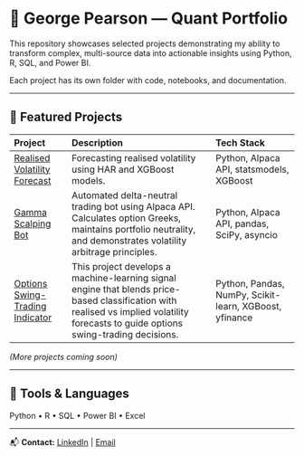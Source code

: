 # 👋 George Pearson — Quant Portfolio
  
This repository showcases selected projects demonstrating my ability to transform complex, multi-source data into actionable insights using Python, R, SQL, and Power BI.

Each project has its own folder with code, notebooks, and documentation.

---

## 🧠 Featured Projects

| Project | Description | Tech Stack |
|:--|:--|:--|
| [Realised Volatility Forecast](./realised-volatility-forecast/README.md) | Forecasting realised volatility using HAR and XGBoost models. | Python, Alpaca API, statsmodels, XGBoost |
| [Gamma Scalping Bot](./gamma-scalping-bot/README.md) | Automated delta-neutral trading bot using Alpaca API. Calculates option Greeks, maintains portfolio neutrality, and demonstrates volatility arbitrage principles. | Python, Alpaca API, pandas, SciPy, asyncio |
| [Options Swing-Trading Indicator](./options-swing-trading-indicator/README.md) | This project develops a machine-learning signal engine that blends price-based classification with realised vs implied volatility forecasts to guide options swing-trading decisions. | Python, Pandas, NumPy, Scikit-learn, XGBoost, yfinance |
*(More projects coming soon)*

---

## 🧰 Tools & Languages
Python • R • SQL • Power BI • Excel 

---

📬 **Contact:** [LinkedIn](https://www.linkedin.com/in/george-pearson-938914287/) | [Email](mailto:pearsongj@hotmail.co.uk)

